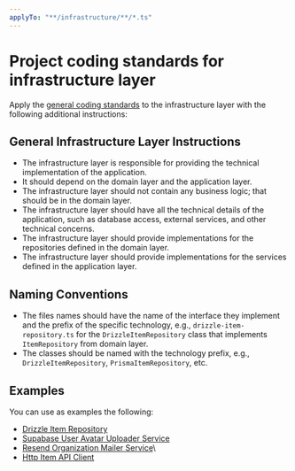 ```yaml
---
applyTo: "**/infrastructure/**/*.ts"
---
```


# Project coding standards for infrastructure layer

Apply the [general coding standards](./general.instructions.md) to the infrastructure layer with the following additional instructions:

## General Infrastructure Layer Instructions

- The infrastructure layer is responsible for providing the technical implementation of the application.
- It should depend on the domain layer and the application layer.
- The infrastructure layer should not contain any business logic; that should be in the domain layer.
- The infrastructure layer should have all the technical details of the application, such as database access, external services, and other technical concerns.
- The infrastructure layer should provide implementations for the repositories defined in the domain layer.
- The infrastructure layer should provide implementations for the services defined in the application layer.

## Naming Conventions

- The files names should have the name of the interface they implement and the prefix of the specific technology, e.g., `drizzle-item-repository.ts` for the `DrizzleItemRepository` class that implements `ItemRepository` from domain layer.
- The classes should be named with the technology prefix, e.g., `DrizzleItemRepository`, `PrismaItemRepository`, etc.

## Examples

You can use as examples the following:

- [Drizzle Item Repository](../../src/contexts/catalogue/item/infrastructure/drizzle-item-repository.ts)
- [Supabase User Avatar Uploader Service](../../src/contexts/auth/user//infrastructure//supabase-user-storage.ts)
- [Resend Organization Mailer Service](../../src/contexts/auth/organization/infrastructure/email/resend-organization-mailer.ts)\
- [Http Item API Client](../../src/contexts/catalogue/item/infrastructure/http-item-api.ts)
